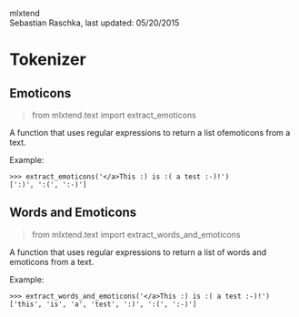 mlxtend  
Sebastian Raschka, last updated: 05/20/2015


# Tokenizer


## Emoticons


> from mlxtend.text import extract_emoticons

A function that uses regular expressions to return a list ofemoticons from a text.


Example:

    >>> extract_emoticons('</a>This :) is :( a test :-)!')
    [':)', ':(', ':-)']


## Words and Emoticons


> from mlxtend.text import extract_words_and_emoticons

A function that uses regular expressions to return a list of words and emoticons from a text.


Example:

    >>> extract_words_and_emoticons('</a>This :) is :( a test :-)!')
    ['this', 'is', 'a', 'test', ':)', ':(', ':-)']
    
    
    
